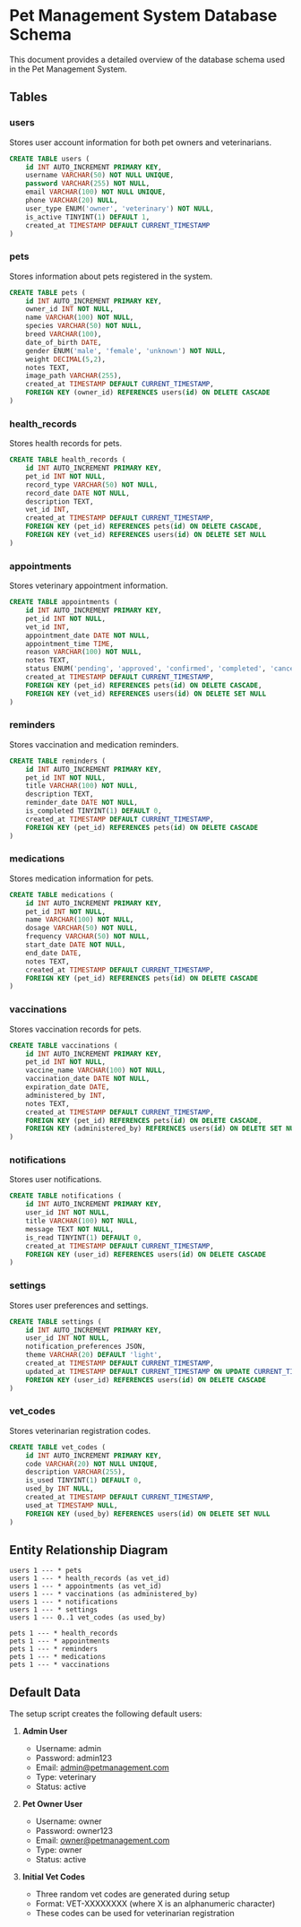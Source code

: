 # Pet Management System Database Schema

This document provides a detailed overview of the database schema used in the Pet Management System.

## Tables

### users
Stores user account information for both pet owners and veterinarians.

```sql
CREATE TABLE users (
    id INT AUTO_INCREMENT PRIMARY KEY,
    username VARCHAR(50) NOT NULL UNIQUE,
    password VARCHAR(255) NOT NULL,
    email VARCHAR(100) NOT NULL UNIQUE,
    phone VARCHAR(20) NULL,
    user_type ENUM('owner', 'veterinary') NOT NULL,
    is_active TINYINT(1) DEFAULT 1,
    created_at TIMESTAMP DEFAULT CURRENT_TIMESTAMP
)
```

### pets
Stores information about pets registered in the system.

```sql
CREATE TABLE pets (
    id INT AUTO_INCREMENT PRIMARY KEY,
    owner_id INT NOT NULL,
    name VARCHAR(100) NOT NULL,
    species VARCHAR(50) NOT NULL,
    breed VARCHAR(100),
    date_of_birth DATE,
    gender ENUM('male', 'female', 'unknown') NOT NULL,
    weight DECIMAL(5,2),
    notes TEXT,
    image_path VARCHAR(255),
    created_at TIMESTAMP DEFAULT CURRENT_TIMESTAMP,
    FOREIGN KEY (owner_id) REFERENCES users(id) ON DELETE CASCADE
)
```

### health_records
Stores health records for pets.

```sql
CREATE TABLE health_records (
    id INT AUTO_INCREMENT PRIMARY KEY,
    pet_id INT NOT NULL,
    record_type VARCHAR(50) NOT NULL,
    record_date DATE NOT NULL,
    description TEXT,
    vet_id INT,
    created_at TIMESTAMP DEFAULT CURRENT_TIMESTAMP,
    FOREIGN KEY (pet_id) REFERENCES pets(id) ON DELETE CASCADE,
    FOREIGN KEY (vet_id) REFERENCES users(id) ON DELETE SET NULL
)
```

### appointments
Stores veterinary appointment information.

```sql
CREATE TABLE appointments (
    id INT AUTO_INCREMENT PRIMARY KEY,
    pet_id INT NOT NULL,
    vet_id INT,
    appointment_date DATE NOT NULL,
    appointment_time TIME,
    reason VARCHAR(100) NOT NULL,
    notes TEXT,
    status ENUM('pending', 'approved', 'confirmed', 'completed', 'cancelled') NOT NULL DEFAULT 'pending',
    created_at TIMESTAMP DEFAULT CURRENT_TIMESTAMP,
    FOREIGN KEY (pet_id) REFERENCES pets(id) ON DELETE CASCADE,
    FOREIGN KEY (vet_id) REFERENCES users(id) ON DELETE SET NULL
)
```

### reminders
Stores vaccination and medication reminders.

```sql
CREATE TABLE reminders (
    id INT AUTO_INCREMENT PRIMARY KEY,
    pet_id INT NOT NULL,
    title VARCHAR(100) NOT NULL,
    description TEXT,
    reminder_date DATE NOT NULL,
    is_completed TINYINT(1) DEFAULT 0,
    created_at TIMESTAMP DEFAULT CURRENT_TIMESTAMP,
    FOREIGN KEY (pet_id) REFERENCES pets(id) ON DELETE CASCADE
)
```

### medications
Stores medication information for pets.

```sql
CREATE TABLE medications (
    id INT AUTO_INCREMENT PRIMARY KEY,
    pet_id INT NOT NULL,
    name VARCHAR(100) NOT NULL,
    dosage VARCHAR(50) NOT NULL,
    frequency VARCHAR(50) NOT NULL,
    start_date DATE NOT NULL,
    end_date DATE,
    notes TEXT,
    created_at TIMESTAMP DEFAULT CURRENT_TIMESTAMP,
    FOREIGN KEY (pet_id) REFERENCES pets(id) ON DELETE CASCADE
)
```

### vaccinations
Stores vaccination records for pets.

```sql
CREATE TABLE vaccinations (
    id INT AUTO_INCREMENT PRIMARY KEY,
    pet_id INT NOT NULL,
    vaccine_name VARCHAR(100) NOT NULL,
    vaccination_date DATE NOT NULL,
    expiration_date DATE,
    administered_by INT,
    notes TEXT,
    created_at TIMESTAMP DEFAULT CURRENT_TIMESTAMP,
    FOREIGN KEY (pet_id) REFERENCES pets(id) ON DELETE CASCADE,
    FOREIGN KEY (administered_by) REFERENCES users(id) ON DELETE SET NULL
)
```

### notifications
Stores user notifications.

```sql
CREATE TABLE notifications (
    id INT AUTO_INCREMENT PRIMARY KEY,
    user_id INT NOT NULL,
    title VARCHAR(100) NOT NULL,
    message TEXT NOT NULL,
    is_read TINYINT(1) DEFAULT 0,
    created_at TIMESTAMP DEFAULT CURRENT_TIMESTAMP,
    FOREIGN KEY (user_id) REFERENCES users(id) ON DELETE CASCADE
)
```

### settings
Stores user preferences and settings.

```sql
CREATE TABLE settings (
    id INT AUTO_INCREMENT PRIMARY KEY,
    user_id INT NOT NULL,
    notification_preferences JSON,
    theme VARCHAR(20) DEFAULT 'light',
    created_at TIMESTAMP DEFAULT CURRENT_TIMESTAMP,
    updated_at TIMESTAMP DEFAULT CURRENT_TIMESTAMP ON UPDATE CURRENT_TIMESTAMP,
    FOREIGN KEY (user_id) REFERENCES users(id) ON DELETE CASCADE
)
```

### vet_codes
Stores veterinarian registration codes.

```sql
CREATE TABLE vet_codes (
    id INT AUTO_INCREMENT PRIMARY KEY,
    code VARCHAR(20) NOT NULL UNIQUE,
    description VARCHAR(255),
    is_used TINYINT(1) DEFAULT 0,
    used_by INT NULL,
    created_at TIMESTAMP DEFAULT CURRENT_TIMESTAMP,
    used_at TIMESTAMP NULL,
    FOREIGN KEY (used_by) REFERENCES users(id) ON DELETE SET NULL
)
```

## Entity Relationship Diagram

```
users 1 --- * pets
users 1 --- * health_records (as vet_id)
users 1 --- * appointments (as vet_id)
users 1 --- * vaccinations (as administered_by)
users 1 --- * notifications
users 1 --- * settings
users 1 --- 0..1 vet_codes (as used_by)

pets 1 --- * health_records
pets 1 --- * appointments
pets 1 --- * reminders
pets 1 --- * medications
pets 1 --- * vaccinations
```

## Default Data

The setup script creates the following default users:

1. **Admin User**
   - Username: admin
   - Password: admin123
   - Email: admin@petmanagement.com
   - Type: veterinary
   - Status: active

2. **Pet Owner User**
   - Username: owner
   - Password: owner123
   - Email: owner@petmanagement.com
   - Type: owner
   - Status: active

3. **Initial Vet Codes**
   - Three random vet codes are generated during setup
   - Format: VET-XXXXXXXX (where X is an alphanumeric character)
   - These codes can be used for veterinarian registration
